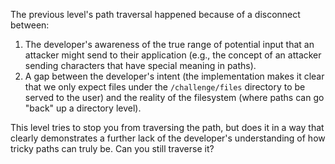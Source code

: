 The previous level's path traversal happened because of a disconnect between:

1. The developer's awareness of the true range of potential input that an attacker might send to their application (e.g., the concept of an attacker sending characters that have special meaning in paths).
2. A gap between the developer's intent (the implementation makes it clear that we only expect files under the `/challenge/files` directory to be served to the user) and the reality of the filesystem (where paths can go "back" up a directory level).

This level tries to stop you from traversing the path, but does it in a way that clearly demonstrates a further lack of the developer's understanding of how tricky paths can truly be.
Can you still traverse it?
